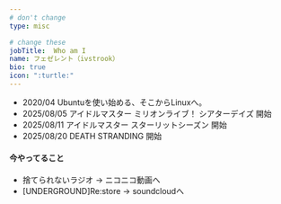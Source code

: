 ```yaml
---
# don't change
type: misc

# change these
jobTitle:  Who am I
name: フェゼレント（ivstrook）
bio: true
icon: ":turtle:"
---
```

- 2020/04 Ubuntuを使い始める、そこからLinuxへ。
- 2025/08/05 アイドルマスター ミリオンライブ！ シアターデイズ 開始
- 2025/08/11 アイドルマスター スターリットシーズン 開始
- 2025/08/20 DEATH STRANDING 開始
#### 今やってること
- 捨てられないラジオ -> ニコニコ動画へ
- [UNDERGROUND]Re:store -> soundcloudへ